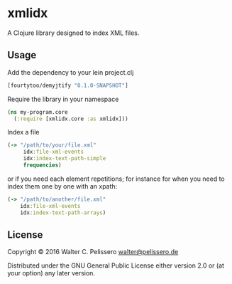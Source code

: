 # xmlidx

A Clojure library designed to index XML files.

## Usage

Add the dependency to your lein project.clj

```clojure
[fourtytoo/demyjtify "0.1.0-SNAPSHOT"]
```

Require the library in your namespace

```clojure
(ns my-program.core
  (:require [xmlidx.core :as xmlidx]))
```

Index a file

```clojure
(-> "/path/to/your/file.xml"
     idx:file-xml-events
     idx:index-text-path-simple
     frequencies)
```

or if you need each element repetitions; for instance for when you
need to index them one by one with an xpath:

```clojure
(-> "/path/to/another/file.xml"
    idx:file-xml-events
    idx:index-text-path-arrays)
```

## License

Copyright © 2016 Walter C. Pelissero <walter@pelissero.de>

Distributed under the GNU General Public License either version 2.0 or
(at your option) any later version.
